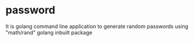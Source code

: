 # password
It is golang command line application to generate random passwords using "math/rand" golang inbuilt package
